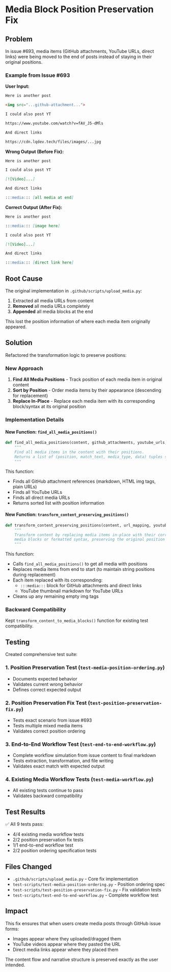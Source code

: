 # Media Block Position Preservation Fix

## Problem

In issue #693, media items (GitHub attachments, YouTube URLs, direct links) were being moved to the end of posts instead of staying in their original positions.

### Example from Issue #693

**User Input:**
```markdown
Here is another post

<img src="...github-attachment...">

I could also post YT

https://www.youtube.com/watch?v=fAV_J5-dMls

And direct links

https://cdn.lqdev.tech/files/images/...jpg
```

**Wrong Output (Before Fix):**
```markdown
Here is another post

I could also post YT

[![Video]...]

And direct links

:::media::: [all media at end]
```

**Correct Output (After Fix):**
```markdown
Here is another post

:::media::: [image here]

I could also post YT

[![Video]...]

And direct links

:::media::: [direct link here]
```

## Root Cause

The original implementation in `.github/scripts/upload_media.py`:
1. Extracted all media URLs from content
2. **Removed** all media URLs completely
3. **Appended** all media blocks at the end

This lost the position information of where each media item originally appeared.

## Solution

Refactored the transformation logic to preserve positions:

### New Approach

1. **Find All Media Positions** - Track position of each media item in original content
2. **Sort by Position** - Order media items by their appearance (descending for replacement)
3. **Replace In-Place** - Replace each media item with its corresponding block/syntax at its original position

### Implementation Details

#### New Function: `find_all_media_positions()`
```python
def find_all_media_positions(content, github_attachments, youtube_urls, direct_media_urls):
    """
    Find all media items in the content with their positions.
    Returns a list of (position, match_text, media_type, data) tuples sorted by position.
    """
```

This function:
- Finds all GitHub attachment references (markdown, HTML img tags, plain URLs)
- Finds all YouTube URLs
- Finds all direct media URLs
- Returns sorted list with position information

#### New Function: `transform_content_preserving_positions()`
```python
def transform_content_preserving_positions(content, url_mapping, youtube_urls, direct_media_urls):
    """
    Transform content by replacing media items in-place with their corresponding
    media blocks or formatted syntax, preserving the original position of each item.
    """
```

This function:
- Calls `find_all_media_positions()` to get all media with positions
- Replaces media items from end to start (to maintain string positions during replacement)
- Each item replaced with its corresponding:
  - `:::media:::` block for GitHub attachments and direct links
  - YouTube thumbnail markdown for YouTube URLs
- Cleans up any remaining empty img tags

### Backward Compatibility

Kept `transform_content_to_media_blocks()` function for existing test compatibility.

## Testing

Created comprehensive test suite:

### 1. Position Preservation Test (`test-media-position-ordering.py`)
- Documents expected behavior
- Validates current wrong behavior
- Defines correct expected output

### 2. Position Preservation Fix Test (`test-position-preservation-fix.py`)
- Tests exact scenario from issue #693
- Tests multiple mixed media items
- Validates correct position ordering

### 3. End-to-End Workflow Test (`test-end-to-end-workflow.py`)
- Complete workflow simulation from issue content to final markdown
- Tests extraction, transformation, and file writing
- Validates exact match with expected output

### 4. Existing Media Workflow Tests (`test-media-workflow.py`)
- All existing tests continue to pass
- Validates backward compatibility

## Test Results

✅ All 9 tests pass:
- 4/4 existing media workflow tests
- 2/2 position preservation fix tests
- 1/1 end-to-end workflow test
- 2/2 position ordering specification tests

## Files Changed

- `.github/scripts/upload_media.py` - Core fix implementation
- `test-scripts/test-media-position-ordering.py` - Position ordering spec
- `test-scripts/test-position-preservation-fix.py` - Fix validation tests
- `test-scripts/test-end-to-end-workflow.py` - Complete workflow test

## Impact

This fix ensures that when users create media posts through GitHub issue forms:
- Images appear where they uploaded/dragged them
- YouTube videos appear where they pasted the URL
- Direct media links appear where they placed them

The content flow and narrative structure is preserved exactly as the user intended.

